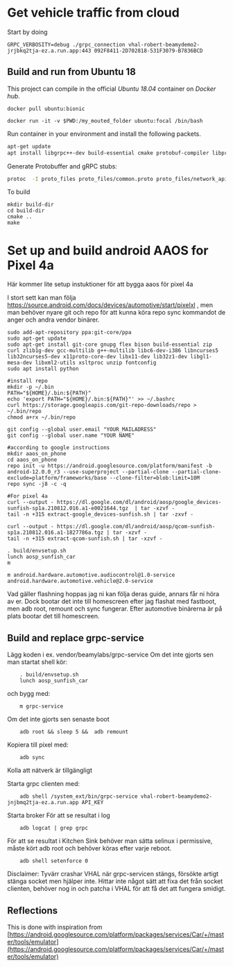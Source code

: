 # Get vehicle traffic from cloud

Start by doing

```
GRPC_VERBOSITY=debug ./grpc_connection vhal-robert-beamydemo2-jrjbkq2tja-ez.a.run.app:443 092F8411-2D702818-531F3079-B7836BCD
```

## Build and run from Ubuntu 18
This project can compile in the official _Ubuntu 18.04_ container on _Docker hub_.

    docker pull ubuntu:bionic

    docker run -it -v $PWD:/my_mouted_folder ubuntu:focal /bin/bash

Run container in your environment and install the following packets.

```sh
apt-get update
apt install libgrpc++-dev build-essential cmake protobuf-compiler libprotobuf-dev protobuf-compiler-grpc
```

Generate Protobuffer and gRPC stubs:

```sh
protoc  -I proto_files proto_files/common.proto proto_files/network_api.proto --cpp_out=proto_files --grpc_out=proto_files --plugin=protoc-gen-grpc=`which grpc_cpp_plugin`
```

To build
```
mkdir build-dir
cd build-dir
cmake ..
make
```

# Set up and build android AAOS for Pixel 4a

Här kommer lite setup instuktioner för att bygga aaos för pixel 4a

I stort sett kan man följa https://source.android.com/docs/devices/automotive/start/pixelxl
, men man behöver nyare git och repo för att kunna köra repo sync kommandot de anger och andra vendor binärer.
```
sudo add-apt-repository ppa:git-core/ppa
sudo apt-get update
sudo apt-get install git-core gnupg flex bison build-essential zip curl zlib1g-dev gcc-multilib g++-multilib libc6-dev-i386 libncurses5 lib32ncurses5-dev x11proto-core-dev libx11-dev lib32z1-dev libgl1-mesa-dev libxml2-utils xsltproc unzip fontconfig
sudo apt install python

#install repo
mkdir -p ~/.bin
PATH="${HOME}/.bin:${PATH}"
echo 'export PATH="${HOME}/.bin:${PATH}"' >> ~/.bashrc
curl https://storage.googleapis.com/git-repo-downloads/repo > ~/.bin/repo
chmod a+rx ~/.bin/repo

git config --global user.email "YOUR_MAILADRESS"
git config --global user.name "YOUR NAME"

#according to google instructions
mkdir aaos_on_phone
cd aaos_on_phone
repo init -u https://android.googlesource.com/platform/manifest -b android-12.0.0_r3 --use-superproject --partial-clone --partial-clone-exclude=platform/frameworks/base --clone-filter=blob:limit=10M
repo sync -j8 -c -q

#For pixel 4a
curl --output - https://dl.google.com/dl/android/aosp/google_devices-sunfish-sp1a.210812.016.a1-e0021644.tgz  | tar -xzvf -
tail -n +315 extract-google_devices-sunfish.sh | tar -zxvf -

curl --output - https://dl.google.com/dl/android/aosp/qcom-sunfish-sp1a.210812.016.a1-1827786a.tgz | tar -xzvf -
tail -n +315 extract-qcom-sunfish.sh | tar -xzvf -

. build/envsetup.sh
lunch aosp_sunfish_car
m

m android.hardware.automotive.audiocontrol@1.0-service android.hardware.automotive.vehicle@2.0-service
```

Vad gäller flashning hoppas jag ni kan följa deras guide, annars får ni höra av er. Dock bootar det inte till homescreen efter jag flashat med fastboot, men adb root, remount och sync fungerar. Efter automotive binärerna är på plats bootar det till homescreen.

## Build and replace grpc-service

Lägg koden i ex. vendor/beamylabs/grpc-service
Om det inte gjorts sen man startat shell kör:

```
	. build/envsetup.sh
	lunch aosp_sunfish_car	
```
och bygg med:
```
	m grpc-service
```
Om det inte gjorts sen senaste boot
```
	adb root && sleep 5 &&  adb remount
```
Kopiera till pixel med:
```
	adb sync
```

Kolla att nätverk är tillgängligt

Starta grpc clienten med:

```
	adb shell /system_ext/bin/grpc-service vhal-robert-beamydemo2-jnjbmq2tja-ez.a.run.app API_KEY
```
Starta broker
För att se resultat i log
```
	adb logcat | grep grpc
```
För att se resultat i Kitchen Sink behöver man sätta selinux i permissive, måste kört adb root och behöver köras efter varje reboot.
```
	adb shell setenforce 0
```
Disclaimer: Tyvärr crashar VHAL när grpc-servicen stängs, försökte artigt stänga socket men hjälper inte. Hittar inte något sätt att fixa det från socket clienten, behöver nog in och patcha i VHAL för att få det att fungera smidigt.


## Reflections

This is done with inspiration from [https://android.googlesource.com/platform/packages/services/Car/+/master/tools/emulator](https://android.googlesource.com/platform/packages/services/Car/+/master/tools/emulator)

